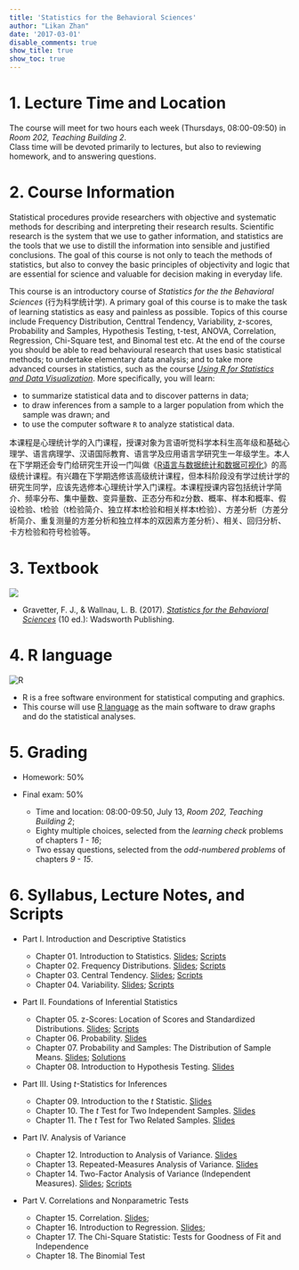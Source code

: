 ```yaml
---
title: 'Statistics for the Behavioral Sciences'
author: "Likan Zhan"
date: '2017-03-01'
disable_comments: true
show_title: true
show_toc: true
---
```


# 1. Lecture Time and Location

The course will meet for two hours each week (Thursdays, 08:00-09:50) in *Room 202, Teaching Building 2*. <br>
Class time will be devoted primarily to lectures, but also to reviewing homework, and to answering questions.

# 2. Course Information

Statistical procedures provide researchers with objective and systematic methods for describing and interpreting their research results. Scientific research is the system that we use to gather information, and statistics are the tools that we use to distill the information into sensible and justified conclusions. The goal of this course is not only to teach the methods of statistics, but also to convey the basic principles of objectivity and logic that are essential for science and valuable for decision making in everyday life.

This course is an introductory course of *Statistics for the the Behavioral Sciences* (行为科学统计学). A primary goal of this course is to make the task of learning statistics as easy and painless as possible. Topics of this course include Frequency Distribution, Centtral Tendency, Variability, z-scores, Probability and Samples, Hypothesis Testing, t-test, ANOVA, Correlation, Regression, Chi-Square test, and Binomal test etc. At the end of the course you should be able to read behavioural research that uses basic statistical methods; to undertake elementary data analysis; and to take more advanced courses in statistics, such as the course *[Using R for Statistics and Data Visualization](/en/teach/appl_regres/)*. More specifically, you will learn:

- to summarize statistical data and to discover patterns in data;
- to draw inferences from a sample to a larger population from which the sample was drawn; and
- to use the computer software `R` to analyze statistical data.

本课程是心理统计学的入门课程，授课对象为言语听觉科学本科生高年级和基础心理学、语言病理学、汉语国际教育、语言学及应用语言学研究生一年级学生。本人在下学期还会专门给研究生开设一门叫做《[R语言与数据统计和数据可视化](/en/teach/appl_regres/)》的高级统计课程。有兴趣在下学期选修该高级统计课程，但本科阶段没有学过统计学的研究生同学，应该先选修本心理统计学入门课程。本课程授课内容包括统计学简介、频率分布、集中量数、变异量数、正态分布和z分数、概率、样本和概率、假设检验、t检验（t检验简介、独立样本t检验和相关样本t检验）、方差分析（方差分析简介、重复测量的方差分析和独立样本的双因素方差分析）、相关、回归分析、卡方检验和符号检验等。

# 3. Textbook

![](https://images-na.ssl-images-amazon.com/images/I/51-o2uzSl9L._SX401_BO1,204,203,200_.jpg)

- Gravetter, F. J., & Wallnau, L. B. (2017). *[Statistics for the Behavioral Sciences](https://www.amazon.com/Statistics-Behavioral-Sciences-MindTap-Psychology/dp/1305504917)* (10 ed.): Wadsworth Publishing.

# 4. R language

![R](http://www.nature.com/polopoly_fs/7.22631.1418912852!/image/TB1.jpg_gen/derivatives/landscape_630/TB1.jpg)

- R is a free software environment for statistical computing and graphics.
- This course will use [R language](https://www.r-project.org) as the main software to draw graphs and do the statistical analyses.


# 5. Grading

- Homework: 50%

- Final exam: 50%
  - Time and location: 08:00-09:50, July 13, *Room 202, Teaching Building 2*;
  - Eighty multiple choices, selected from the *learning check* problems of chapters *1 - 16*;
  - Two essay questions, selected from the *odd-numbered problems* of chapters *9 - 15*.

# 6. Syllabus, Lecture Notes, and Scripts

- Part I. Introduction and Descriptive Statistics
  - Chapter 01. Introduction to Statistics. [Slides](https://statbehavsci.likan.info/CH.01.pdf); [Scripts](/en/teach/stat_behav_sci/ch_01/)
  - Chapter 02. Frequency Distributions. [Slides](https://statbehavsci.likan.info/CH.02.pdf); [Scripts](/en/teach/stat_behav_sci/ch_02/)
  - Chapter 03. Central Tendency. [Slides](https://statbehavsci.likan.info/CH.03.pdf); [Scripts](/en/teach/stat_behav_sci/ch_03/)
  - Chapter 04. Variability. [Slides](https://statbehavsci.likan.info/CH.04.pdf); [Scripts](/en/teach/stat_behav_sci/ch_04/)

- Part II. Foundations of Inferential Statistics
  - Chapter 05. z-Scores: Location of Scores and Standardized Distributions. [Slides](http://statbehavsci.likan.info/CH.05.pdf); [Scripts](/en/teach/stat_behav_sci/ch_05/)
  - Chapter 06. Probability. [Slides](https://statbehavsci.likan.info/CH.06.pdf)
  - Chapter 07. Probability and Samples: The Distribution of Sample Means. [Slides](https://statbehavsci.likan.info/CH.07.pdf); [Solutions](https://statbehavsci.likan.info/CH.07.Solutions.png)
  - Chapter 08. Introduction to Hypothesis Testing. [Slides](https://statbehavsci.likan.info/CH.08.pdf)

- Part III. Using *t*-Statistics for Inferences
  - Chapter 09. Introduction to the *t* Statistic. [Slides](https://statbehavsci.likan.info/CH.09.pdf)
  - Chapter 10. The *t* Test for Two Independent Samples. [Slides](https://statbehavsci.likan.info/CH.10.pdf)
  - Chapter 11. The *t* Test for Two Related Samples. [Slides](https://statbehavsci.likan.info/CH.11.pdf)

- Part IV. Analysis of Variance
  - Chapter 12. Introduction to Analysis of Variance. [Slides](https://statbehavsci.likan.info/CH.12.pdf)
  - Chapter 13. Repeated-Measures Analysis of Variance. [Slides](https://statbehavsci.likan.info/CH.13.pdf)
  - Chapter 14. Two-Factor Analysis of Variance (Independent Measures). [Slides](http://statbehavsci.likan.info/CH.14.pdf); [Scripts](/en/teach/stat_behav_sci/ch_14/)

- Part V. Correlations and Nonparametric Tests
  - Chapter 15. Correlation. [Slides](http://statbehavsci.likan.info/CH.15.pdf);
  - Chapter 16. Introduction to Regression. [Slides](http://statbehavsci.likan.info/CH.16.pdf);
  - Chapter 17. The Chi-Square Statistic: Tests for Goodness of Fit and Independence
  - Chapter 18. The Binomial Test
